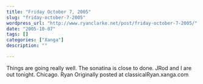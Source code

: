 ```yaml
---
title: "Friday October 7, 2005"
slug: "friday-october-7-2005"
wordpress_url: "http://www.ryanclarke.net/post/friday-october-7-2005/"
date: "2005-10-07"
tags: []
categories: ["Xanga"]
description: ""

---
```


Things are going really well. The sonatina is close to done.
 JRod and I are out tonight. Chicago.
 Ryan
Originally posted at classicalRyan.xanga.com

